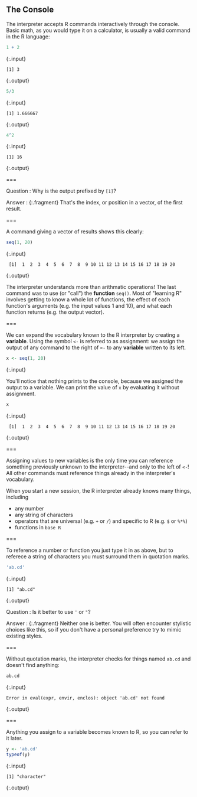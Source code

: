 ---
---

## The Console

The interpreter accepts R commands interactively through the console. Basic math, as you would type it on a calculator, is usually a valid command in the R language:


~~~r
1 + 2
~~~
{:.input}
~~~
[1] 3
~~~
{:.output}


~~~r
5/3
~~~
{:.input}
~~~
[1] 1.666667
~~~
{:.output}


~~~r
4^2
~~~
{:.input}
~~~
[1] 16
~~~
{:.output}

===

Question
: Why is the output prefixed by `[1]`?

Answer
: {:.fragment} That's the index, or position in a vector, of the first result.

===

A command giving a vector of results shows this clearly:


~~~r
seq(1, 20)
~~~
{:.input}
~~~
 [1]  1  2  3  4  5  6  7  8  9 10 11 12 13 14 15 16 17 18 19 20
~~~
{:.output}

The interpreter understands more than arithmatic operations!
The last command was to use (or "call") the **function** `seq()`.
Most of "learning R" involves getting to know a whole lot of functions, the effect of each function's  arguments (e.g. the input values 1 and 10), and what each function returns (e.g. the output vector).

===

We can expand the vocabulary known to the R interpreter by creating a **variable**.
Using the symbol `<-` is referred to as assignment: we assign the output of any command to the right of `<-` to any **variable** written to its left.


~~~r
x <- seq(1, 20)
~~~
{:.input}

You'll notice that nothing prints to the console, because we assigned the output to a variable.
We can print the value of `x` by evaluating it without assignment.


~~~r
x
~~~
{:.input}
~~~
 [1]  1  2  3  4  5  6  7  8  9 10 11 12 13 14 15 16 17 18 19 20
~~~
{:.output}

===

Assigning values to new variables is the only time you can reference something previously unknown to the interpreter--and only to the left of `<-`!
All other commands must reference things already in the interpreter's vocabulary.

When you start a new session, the R interpreter already knows many things, including

- any number
- any string of characters
- operators that are universal (e.g. `+` or `/`) and specific to R (e.g. `$` or `%*%`)
- functions in `base R`

===

To reference a number or function you just type it in as above, but to referece a string of characters you must surround them in quotation marks.


~~~r
'ab.cd'
~~~
{:.input}
~~~
[1] "ab.cd"
~~~
{:.output}

Question
: Is it better to use `'` or `"`?

Answer
: {:.fragment} Neither one is better. You will often encounter stylistic choices like this, so if you don't have a personal preference try to mimic existing styles.

===

Without quotation marks, the interpreter checks for things named `ab.cd` and doesn't find anything:


~~~r
ab.cd
~~~
{:.input}
~~~
Error in eval(expr, envir, enclos): object 'ab.cd' not found
~~~
{:.output}

===

Anything you assign to a variable becomes known to R, so you can refer to it later.


~~~r
y <- 'ab.cd'
typeof(y)
~~~
{:.input}
~~~
[1] "character"
~~~
{:.output}
